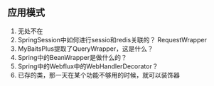 ## 应用模式

1. 无处不在
2. SpringSession中如何进行sessio和redis关联的？ RequestWrapper
3. MyBaitsPlus提取了QueryWrapper，这是什么？
4. Spring中的BeanWrapper是做什么的？
5. Spring中的Webflux中的WebHandlerDecorator？
6. 已存的类，那一天在某个功能不够用的时候，就可以装饰器
